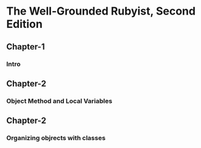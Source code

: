 # The Well-Grounded Rubyist, Second Edition

## Chapter-1
### Intro

## Chapter-2
### Object Method and Local Variables

## Chapter-2
### Organizing objrects with classes